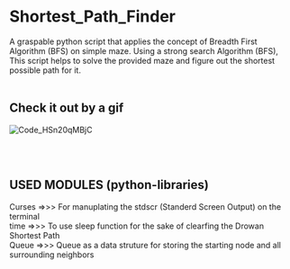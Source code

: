 # Shortest_Path_Finder
A graspable python script that applies the concept of Breadth First Algorithm (BFS) on simple maze. Using a strong search Algorithm (BFS), This script helps to solve the provided maze and figure out the shortest possible path for it.
<br>
<br>

## Check it out by a gif
![Code_HSn20qMBjC](https://user-images.githubusercontent.com/93720162/185112502-ea44dbf6-8fb4-4b37-b70a-d3e992485117.gif)

<br>
<br>

## USED MODULES (python-libraries)
Curses =>>> For manuplating the stdscr (Standerd Screen Output) on the terminal <br>
time   =>>> To use sleep function for the sake of clearfing the Drowan Shortest Path <br>
Queue  =>>> Queue as a data struture for storing the starting node and all surrounding neighbors <br>
